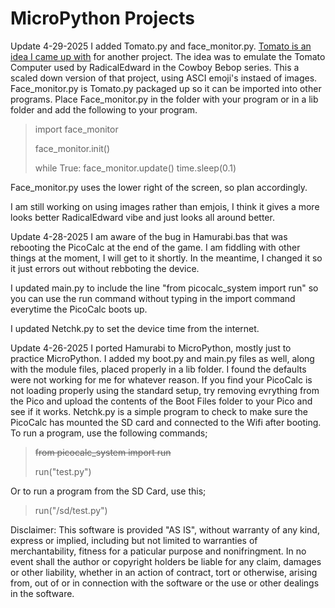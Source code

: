 # MicroPython Projects

Update 4-29-2025
I added Tomato.py and face_monitor.py. [Tomato is an idea I came up with](https://github.com/cjstoddard/Tomato) for another project. The idea was to emulate the Tomato Computer used by RadicalEdward in the Cowboy Bebop series. This a scaled down version of that project, using ASCI emoji's instaed of images. Face_monitor.py is Tomato.py packaged up so it can be imported into other programs. Place Face_monitor.py in the folder with your program or in a lib folder and add the following to your program.

> import face_monitor
>
> face_monitor.init()
>
> while True:
>    face_monitor.update()
>    time.sleep(0.1)

Face_monitor.py uses the lower right of the screen, so plan accordingly.

I am still working on using images rather than emjois, I think it gives a more looks better RadicalEdward vibe and just looks all around better.

Update 4-28-2025
I am aware of the bug in Hamurabi.bas that was rebooting the PicoCalc at the end of the game. I am fiddling with other things at the moment, I will get to it shortly. In the meantime, I changed it so it just errors out without rebboting the device.

I updated main.py to include the line "from picocalc_system import run" so you can use the run command without typing in the import command everytime the PicoCalc boots up.

I updated Netchk.py to set the device time from the internet.

Update 4-26-2025
I ported Hamurabi to MicroPython, mostly just to practice MicroPython. I added my boot.py and main.py files as well, along with the module files, placed properly in a lib folder. I found the defaults were not working for me for whatever reason. If you find your PicoCalc is not loading properly using the standard setup, try removing evrything from the Pico and upload the contents of the Boot Files folder to your Pico and see if it works. Netchk.py is a simple program to check to make sure the PicoCalc has mounted the SD card and connected to the Wifi after booting. To run a program, use the following commands;

> ~~from picocalc_system import run~~
>
> run("test.py")

Or to run a program from the SD Card, use this;

> run("/sd/test.py")

Disclaimer: This software is provided "AS IS", without warranty of any kind, express or implied, including but not limited to warranties of merchantability, fitness for a paticular purpose and nonifringment. In no event shall the author or copyright holders be liable for any claim, damages or other liability, whether in an action of contract, tort or otherwise, arising from, out of or in connection with the software or the use or other dealings in the software.
